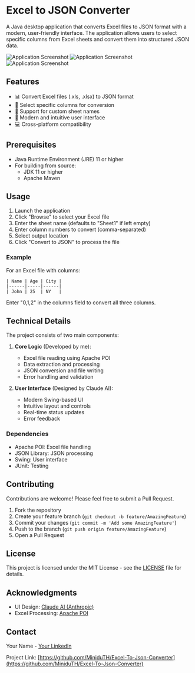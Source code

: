 # Excel to JSON Converter

A Java desktop application that converts Excel files to JSON format with a modern, user-friendly interface. The application allows users to select specific columns from Excel sheets and convert them into structured JSON data.

![Application Screenshot](https://i.ibb.co/cLBCmz1/Convertor-before-conversion.png)
![Application Screenshot](https://i.ibb.co/FYmr4R8/Convertor-after-conversion.png)
![Application Screenshot](https://i.ibb.co/JkhjvFv/converted-file.png)

## Features

- 📊 Convert Excel files (.xls, .xlsx) to JSON format
- 🎯 Select specific columns for conversion
- 📑 Support for custom sheet names
- 💫 Modern and intuitive user interface
- 💻 Cross-platform compatibility

## Prerequisites

- Java Runtime Environment (JRE) 11 or higher
- For building from source:
  - JDK 11 or higher
  - Apache Maven

## Usage

1. Launch the application
2. Click "Browse" to select your Excel file
3. Enter the sheet name (defaults to "Sheet1" if left empty)
4. Enter column numbers to convert (comma-separated)
5. Select output location
6. Click "Convert to JSON" to process the file

### Example

For an Excel file with columns:
```
| Name | Age | City |
|------|-----|------|
| John | 25  | NY   |
```

Enter "0,1,2" in the columns field to convert all three columns.

## Technical Details

The project consists of two main components:

1. **Core Logic** (Developed by me):
   - Excel file reading using Apache POI
   - Data extraction and processing
   - JSON conversion and file writing
   - Error handling and validation

2. **User Interface** (Designed by Claude AI):
   - Modern Swing-based UI
   - Intuitive layout and controls
   - Real-time status updates
   - Error feedback

### Dependencies

- Apache POI: Excel file handling
- JSON Library: JSON processing
- Swing: User interface
- JUnit: Testing

## Contributing

Contributions are welcome! Please feel free to submit a Pull Request.

1. Fork the repository
2. Create your feature branch (`git checkout -b feature/AmazingFeature`)
3. Commit your changes (`git commit -m 'Add some AmazingFeature'`)
4. Push to the branch (`git push origin feature/AmazingFeature`)
5. Open a Pull Request

## License

This project is licensed under the MIT License - see the [LICENSE](LICENSE) file for details.

## Acknowledgments

- UI Design: [Claude AI (Anthropic)](https://www.anthropic.com)
- Excel Processing: [Apache POI](https://poi.apache.org)

## Contact

Your Name - [Your LinkedIn](https://linkedin.com/in/minidu0th)

Project Link: [https://github.com/MiniduTH/Excel-To-Json-Converter](https://github.com/MiniduTH/Excel-To-Json-Converter)
